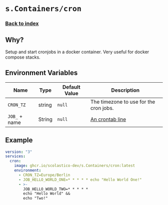 # `s.Containers/cron`
### [Back to index](../..)

## Why?
Setup and start cronjobs in a docker container. Very useful for docker compose stacks.

## Environment Variables
| Name          | Type   | Default Value | Description                                                    |
|---------------|--------|---------------|----------------------------------------------------------------|
| `CRON_TZ`     | string | `null`        | The timezone to use for the cron jobs.                         |
| `JOB_` + name | String | `null`        | [An crontab line](https://en.wikipedia.org/wiki/Cron#Overview) |

## Example
```yaml
version: "3"
services:
  cron:
    image: ghcr.io/scolastico-dev/s.Containers/cron:latest
    environment:
      - CRON_TZ=Europe/Berlin
      - JOB_HELLO_WORLD_ONE=* * * * * echo "Hello World One!"
      - >-
        JOB_HELLO_WORLD_TWO=* * * * *
        echo "Hello World" &&
        echo "Two!"
```
